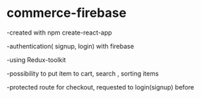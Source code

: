 # commerce-firebase
-created with npm create-react-app

-authentication( signup, login) with firebase

-using Redux-toolkit

-possibility to put item to cart, search , sorting items

-protected route for checkout, requested to login(signup) before
